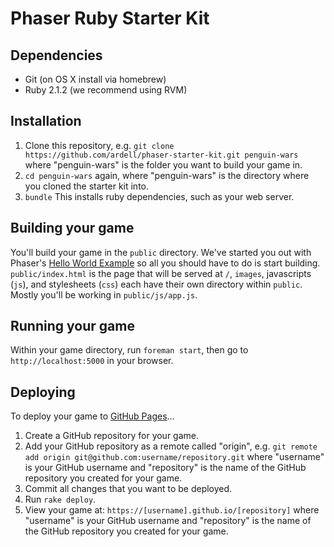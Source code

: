 # Phaser Ruby Starter Kit

## Dependencies

- Git (on OS X install via homebrew)
- Ruby 2.1.2 (we recommend using RVM)

## Installation

1. Clone this repository, e.g. `git clone https://github.com/ardell/phaser-starter-kit.git penguin-wars` where "penguin-wars" is the folder you want to build your game in.
1. `cd penguin-wars` again, where "penguin-wars" is the directory where you cloned the starter kit into.
1. `bundle` This installs ruby dependencies, such as your web server.

## Building your game

You'll build your game in the `public` directory. We've started you out with Phaser's [Hello World Example](http://phaser.io/getting-started-js6.php) so all you should have to do is start building. `public/index.html` is the page that will be served at `/`, `images`, javascripts (`js`), and stylesheets (`css`) each have their own directory within `public`. Mostly you'll be working in `public/js/app.js`.

## Running your game

Within your game directory, run `foreman start`, then go to `http://localhost:5000` in your browser.

## Deploying

To deploy your game to [GitHub Pages](https://pages.github.com/)...

1. Create a GitHub repository for your game.
1. Add your GitHub repository as a remote called "origin", e.g. `git remote add origin git@github.com:username/repository.git` where "username" is your GitHub username and "repository" is the name of the GitHub repository you created for your game. 
1. Commit all changes that you want to be deployed.
1. Run `rake deploy`.
1. View your game at: `https://[username].github.io/[repository]` where "username" is your GitHub username and "repository" is the name of the GitHub repository you created for your game.


